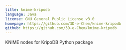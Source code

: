 ```yaml
---
title: knime-kripodb
language: Java
license: GNU General Public License v3.0
homepage: https://github.com/3D-e-Chem/knime-kripodb
github: https://github.com/3D-e-Chem/knime-kripodb
---
```

KNIME nodes for KripoDB Python package
